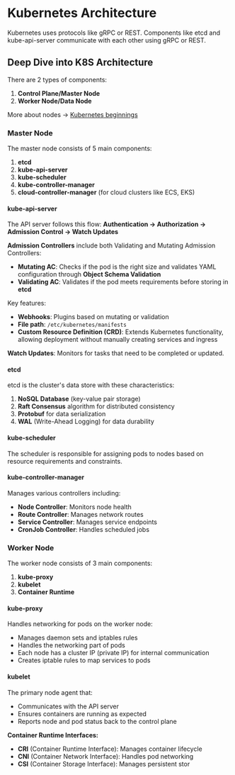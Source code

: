 # Kubernetes Architecture

Kubernetes uses protocols like gRPC or REST. Components like etcd and kube-api-server communicate with each other using gRPC or REST.

## Deep Dive into K8S Architecture

There are 2 types of components:
1. **Control Plane/Master Node**
2. **Worker Node/Data Node**

More about nodes -> [Kubernetes beginnings](./Kubernetes-Beginnings.md)

### Master Node

The master node consists of 5 main components:
1. **etcd**
2. **kube-api-server**
3. **kube-scheduler**
4. **kube-controller-manager**
5. **cloud-controller-manager** (for cloud clusters like ECS, EKS)

#### kube-api-server

The API server follows this flow:
**Authentication → Authorization → Admission Control → Watch Updates**

**Admission Controllers** include both Validating and Mutating Admission Controllers:

- **Mutating AC**: Checks if the pod is the right size and validates YAML configuration through **Object Schema Validation**
- **Validating AC**: Validates if the pod meets requirements before storing in **etcd**

Key features:
- **Webhooks**: Plugins based on mutating or validation
- **File path**: `/etc/kubernetes/manifests`
- **Custom Resource Definition (CRD)**: Extends Kubernetes functionality, allowing deployment without manually creating services and ingress

**Watch Updates**: Monitors for tasks that need to be completed or updated.

#### etcd

etcd is the cluster's data store with these characteristics:
1. **NoSQL Database** (key-value pair storage)
2. **Raft Consensus** algorithm for distributed consistency
3. **Protobuf** for data serialization
4. **WAL** (Write-Ahead Logging) for data durability

#### kube-scheduler

The scheduler is responsible for assigning pods to nodes based on resource requirements and constraints.

#### kube-controller-manager

Manages various controllers including:
- **Node Controller**: Monitors node health
- **Route Controller**: Manages network routes
- **Service Controller**: Manages service endpoints
- **CronJob Controller**: Handles scheduled jobs

### Worker Node

The worker node consists of 3 main components:
1. **kube-proxy**
2. **kubelet**
3. **Container Runtime**

#### kube-proxy

Handles networking for pods on the worker node:
- Manages daemon sets and iptables rules
- Handles the networking part of pods
- Each node has a cluster IP (private IP) for internal communication
- Creates iptable rules to map services to pods

#### kubelet

The primary node agent that:
- Communicates with the API server
- Ensures containers are running as expected
- Reports node and pod status back to the control plane

**Container Runtime Interfaces:**
- **CRI** (Container Runtime Interface): Manages container lifecycle
- **CNI** (Container Network Interface): Handles pod networking
- **CSI** (Container Storage Interface): Manages persistent stor